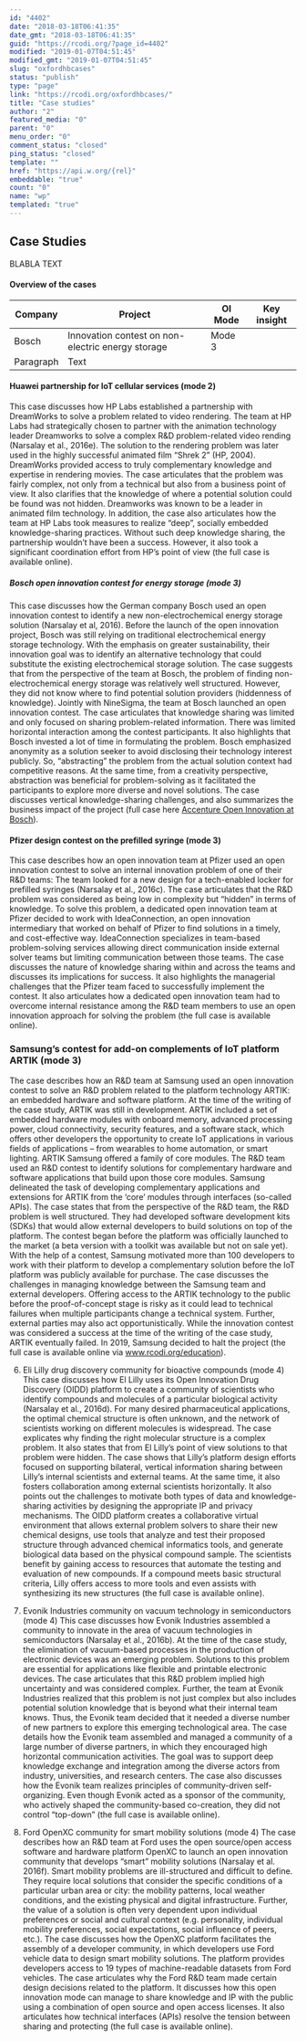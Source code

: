 ```yaml
---
id: "4402"
date: "2018-03-18T06:41:35"
date_gmt: "2018-03-18T06:41:35"
guid: "https://rcodi.org/?page_id=4402"
modified: "2019-01-07T04:51:45"
modified_gmt: "2019-01-07T04:51:45"
slug: "oxfordhbcases"
status: "publish"
type: "page"
link: "https://rcodi.org/oxfordhbcases/"
title: "Case studies"
author: "2"
featured_media: "0"
parent: "0"
menu_order: "0"
comment_status: "closed"
ping_status: "closed"
template: ""
href: "https://api.w.org/{rel}"
embeddable: "true"
count: "0"
name: "wp"
templated: "true"
---
```


## Case Studies

BLABLA TEXT

#### Overview of the cases

| Company    | Project |  OI Mode      |    Key insight   |
| ----------- | ----------- |--------|--------|
| Bosch | Innovation contest on non-electric energy storage       |Mode 3        |       | 
| Paragraph   | Text        |        |        |


#### Huawei partnership for IoT cellular services (mode 2)
This case discusses how HP Labs established a partnership with DreamWorks to solve a problem related to video rendering. The team at HP Labs had strategically chosen to partner with the animation technology leader Dreamworks to solve a complex R&D problem-related video rending (Narsalay et al., 2016e). The solution to the rendering problem was later used in the highly successful animated film “Shrek 2” (HP, 2004). DreamWorks provided access to truly complementary knowledge and expertise in rendering movies. The case articulates that the problem was fairly complex, not only from a technical but also from a business point of view. It also clarifies that the knowledge of where a potential solution could be found was not hidden. Dreamworks was known to be a leader in animated film technology. In addition, the case also articulates how the team at HP Labs took measures to realize “deep”, socially embedded knowledge-sharing practices. Without such deep knowledge sharing, the partnership wouldn’t have been a success. However, it also took a significant coordination effort from HP’s point of view (the full case is available online).  

##### Bosch open innovation contest for energy storage (mode 3) 
This case discusses how the German company Bosch used an open innovation contest to identify a new non-electrochemical energy storage solution (Narsalay et al,  2016). Before the launch of the open innovation project, Bosch was still relying on traditional electrochemical energy storage technology. With the emphasis on greater sustainability, their innovation goal was to identify an alternative technology that could substitute the existing electrochemical storage solution. The case suggests that from the perspective of the team at Bosch, the problem of finding non-electrochemical energy storage was relatively well structured. However, they did not know where to find potential solution providers (hiddenness of knowledge). Jointly with NineSigma, the team at Bosch launched an open innovation contest. The case articulates that knowledge sharing was limited and only focused on sharing problem-related information. There was limited horizontal interaction among the contest participants. It also highlights that Bosch invested a lot of time in formulating the problem. Bosch emphasized anonymity as a solution seeker to avoid disclosing their technology interest publicly. So, “abstracting” the problem from the actual solution context had competitive reasons. At the same time, from a creativity perspective, abstraction was beneficial for problem-solving as it facilitated the participants to explore more diverse and novel solutions. The case discusses vertical knowledge-sharing challenges, and also summarizes the business impact of the project (full case here <a href="Accenture-Open-Innovation-At-Bosch.pdf">Accenture Open Innovation at Bosch</a>). 

#### Pfizer design contest on the prefilled syringe (mode 3) 
This case describes how an open innovation team at Pfizer used an open innovation contest to solve an internal innovation problem of one of their R&D teams: The team looked for a new design for a tech-enabled locker for prefilled syringes (Narsalay et al., 2016c).  The case articulates that the R&D problem was considered as being low in complexity but “hidden” in terms of knowledge. To solve this problem, a dedicated open innovation team at Pfizer decided to work with IdeaConnection, an open innovation intermediary that worked on behalf of Pfizer to find solutions in a timely, and cost-effective way. IdeaConnection specializes in team-based problem-solving services allowing direct communication inside external solver teams but limiting communication between those teams. The case discusses the nature of knowledge sharing within and across the teams and discusses its implications for success. It also highlights the managerial challenges that the Pfizer team faced to successfully implement the contest. It also articulates how a dedicated open innovation team had to overcome internal resistance among the R&D team members to use an open innovation approach for solving the problem (the full case is available online).

### Samsung’s contest for add-on complements of IoT platform ARTIK (mode 3) 
The case describes how an R&D team at Samsung used an open innovation contest to solve an R&D problem related to the platform technology ARTIK: an embedded hardware and software platform. At the time of the writing of the case study, ARTIK was still in development. ARTIK included a set of embedded hardware modules with onboard memory, advanced processing power, cloud connectivity, security features, and a software stack, which offers other developers the opportunity to create IoT applications in various fields of applications – from wearables to home automation, or smart lighting. ARTIK Samsung offered a family of core modules. The R&D team used an R&D contest to identify solutions for complementary hardware and software applications that build upon those core modules. Samsung delineated the task of developing complementary applications and extensions for ARTIK from the ‘core’ modules through interfaces (so-called APIs). The case states that from the perspective of the R&D team, the R&D problem is well structured. They had developed software development kits (SDKs) that would allow external developers to build solutions on top of the platform. The contest began before the platform was officially launched to the market (a beta version with a toolkit was available but not on sale yet). With the help of a contest, Samsung motivated more than 100 developers to work with their platform to develop a complementary solution before the IoT platform was publicly available for purchase. The case discusses the challenges in managing knowledge between the Samsung team and external developers. Offering access to the ARTIK technology to the public before the proof-of-concept stage is risky as it could lead to technical failures when multiple participants change a technical system. Further, external parties may also act opportunistically. While the innovation contest was considered a success at the time of the writing of the case study, ARTIK eventually failed. In 2019, Samsung decided to halt the project (the full case is available online via www.rcodi.org/education).  

6.	Eli Lilly drug discovery community for bioactive compounds (mode 4) 
This case discusses how El Lilly uses its Open Innovation Drug Discovery (OIDD) platform to create a community of scientists who identify compounds and molecules of a particular biological activity (Narsalay et al., 2016d). For many desired pharmaceutical applications, the optimal chemical structure is often unknown, and the network of scientists working on different molecules is widespread. The case explicates why finding the right molecular structure is a complex problem. It also states that from El Lilly’s point of view solutions to that problem were hidden. The case shows that Lilly’s platform design efforts focused on supporting bilateral, vertical information sharing between Lilly’s internal scientists and external teams. At the same time, it also fosters collaboration among external scientists horizontally. It also points out the challenges to motivate both types of data and knowledge-sharing activities by designing the appropriate IP and privacy mechanisms. The OIDD platform creates a collaborative virtual environment that allows external problem solvers to share their new chemical designs, use tools that analyze and test their proposed structure through advanced chemical informatics tools, and generate biological data based on the physical compound sample. The scientists benefit by gaining access to resources that automate the testing and evaluation of new compounds. If a compound meets basic structural criteria, Lilly offers access to more tools and even assists with synthesizing its new structures (the full case is available online). 

7.	Evonik Industries community on vacuum technology in semiconductors (mode 4)
This case discusses how Evonik Industries assembled a community to innovate in the area of vacuum technologies in semiconductors (Narsalay et al.,  2016b). At the time of the case study, the elimination of vacuum-based processes in the production of electronic devices was an emerging problem. Solutions to this problem are essential for applications like flexible and printable electronic devices. The case articulates that this R&D problem implied high uncertainty and was considered complex. Further, the team at Evonik Industries realized that this problem is not just complex but also includes potential solution knowledge that is beyond what their internal team knows. Thus, the Evonik team decided that it needed a diverse number of new partners to explore this emerging technological area. The case details how the Evonik team assembled and managed a community of a large number of diverse partners, in which they encouraged high horizontal communication activities. The goal was to support deep knowledge exchange and integration among the diverse actors from industry, universities, and research centers. The case also discusses how the Evonik team realizes principles of community-driven self-organizing. Even though Evonik acted as a sponsor of the community, who actively shaped the community-based co-creation, they did not control “top-down” (the full case is available online). 

8.	Ford OpenXC community for smart mobility solutions (mode 4) 
The case describes how an R&D team at Ford uses the open source/open access software and hardware platform OpenXC to launch an open innovation community that develops “smart” mobility solutions (Narsalay et al. 2016f). Smart mobility problems are ill-structured and difficult to define. They require local solutions that consider the specific conditions of a particular urban area or city: the mobility patterns, local weather conditions, and the existing physical and digital infrastructure. Further, the value of a solution is often very dependent upon individual preferences or social and cultural context (e.g. personality, individual mobility preferences, social expectations, social influence of peers, etc.). The case discusses how the OpenXC platform facilitates the assembly of a developer community, in which developers use Ford vehicle data to design smart mobility solutions. The platform provides developers access to 19 types of machine-readable datasets from Ford vehicles. The case articulates why the Ford R&D team made certain design decisions related to the platform. It discusses how this open innovation mode can manage to share knowledge and IP with the public using a combination of open source and open access licenses. It also articulates how technical interfaces (APIs) resolve the tension between sharing and protecting (the full case is available online). 




